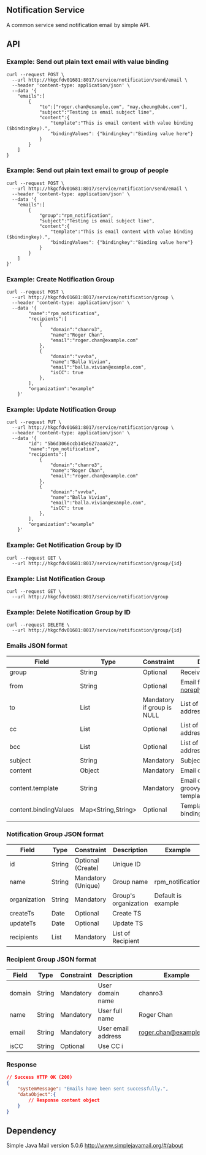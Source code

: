 ## Notification Service

A common service send notification email by simple API.



## API

### Example: Send out plain text email with value binding

```shell
curl --request POST \
  --url http://hkgcfdv01681:8017/service/notification/send/email \
  --header 'content-type: application/json' \
  --data '{
	"emails":[
		{			
			"to":["roger.chan@example.com", "may.cheung@abc.com"],
			"subject":"Testing is email subject line",
			"content":{
				"template":"This is email content with value binding ($bindingkey).",
				"bindingValues": {"bindingkey":"Binding value here"}
			}
		}
	]
}
```

### Example: Send out plain text email to group of people

```shell
curl --request POST \
  --url http://hkgcfdv01681:8017/service/notification/send/email \
  --header 'content-type: application/json' \
  --data '{
	"emails":[
		{		
        	"group":"rpm_notification",		
			"subject":"Testing is email subject line",
			"content":{
				"template":"This is email content with value binding ($bindingkey).",
				"bindingValues": {"bindingkey":"Binding value here"}
			}
		}
	]
}'
```

### Example: Create Notification Group

```shell
curl --request POST \
  --url http://hkgcfdv01681:8017/service/notification/group \
  --header 'content-type: application/json' \
  --data '{
  		"name":"rpm_notification",
  		"recipients":[
            {
                "domain":"chanro3",
                "name":"Roger Chan",
                "email":"roger.chan@example.com"
            },
            {
                "domain":"vvvba",
                "name":"Balla Vivian",
                "email":"balla.vivian@example.com",
                "isCC": true
            },
  		],
  		"organization":"example"
	}'
```

### Example: Update Notification Group

```shell
curl --request PUT \
  --url http://hkgcfdv01681:8017/service/notification/group \
  --header 'content-type: application/json' \
  --data '{
  		"id": "5b6d3066ccb145e627aaa622",
  		"name":"rpm_notification",
  		"recipients":[
            {
                "domain":"chanro3",
                "name":"Roger Chan",
                "email":"roger.chan@example.com"
            },
            {
                "domain":"vvvba",
                "name":"Balla Vivian",
                "email":"balla.vivian@example.com",
                "isCC": true
            },
  		],
  		"organization":"example"
	}'
```

### Example: Get Notification Group by ID

```shell
curl --request GET \
  --url http://hkgcfdv01681:8017/service/notification/group/{id} 
```

### Example: List Notification Group

```shell
curl --request GET \
  --url http://hkgcfdv01681:8017/service/notification/group
```

### Example: Delete Notification Group by ID

```shell
curl --request DELETE \
  --url http://hkgcfdv01681:8017/service/notification/group/{id} 
```

### 

### Emails JSON format

| Field                 | Type               | Constraint                  | Description                                            | Example                       |
| --------------------- | ------------------ | --------------------------- | ------------------------------------------------------ | ----------------------------- |
| group                 | String             | Optional                    | Receiver Group Name                                    | prm_notification              |
| from                  | String             | Optional                    | Email from (default use noreply@example.com)        |                               |
| to                    | List<String>       | Mandatory if group  is NULL | List of receiver email addresses                       | ["roger.chan@example.com"] |
| cc                    | List<String>       | Optional                    | List of cc email addresses                             | ["roger.chan@example.com"] |
| bcc                   | List<String>       | Optional                    | List of bcc email addresses                            | ["roger.chan@example.com"] |
| subject               | String             | Mandatory                   | Subject of email                                       |                               |
| content               | Object             | Mandatory                   | Email content body                                     |                               |
| content.template      | String             | Mandatory                   | Email content, also a groovy template engine template. |                               |
| content.bindingValues | Map<String,String> | Optional                    | Template engine value binding map.                     |                               |
|                       |                    |                             |                                                        |                               |

### Notification Group JSON format

| Field        | Type            | Constraint         | Description          | Example               |
| ------------ | --------------- | ------------------ | -------------------- | --------------------- |
| id           | String          | Optional (Create)  | Unique ID            |                       |
| name         | String          | Mandatory (Unique) | Group name           | rpm_notification      |
| organization | String          | Mandatory          | Group's organization | Default is example |
| createTs     | Date            | Optional           | Create TS            |                       |
| updateTs     | Date            | Optional           | Update TS            |                       |
| recipients   | List<Recipient> | Mandatory          | List of Recipient    |                       |



### Recipient Group JSON format

| Field  | Type   | Constraint | Description        | Example                   |
| ------ | ------ | ---------- | ------------------ | ------------------------- |
| domain | String | Mandatory  | User domain name   | chanro3                   |
| name   | String | Mandatory  | User full name     | Roger Chan                |
| email  | String | Mandatory  | User email address | roger.chan@example.com |
| isCC   | String | Optional   | Use CC i           |                           |

### Response

```json
// Success HTTP OK (200)
{
	"systemMessage": "Emails have been sent successfully.",
    "dataObject":{
        // Response content object
    }
}
```



## Dependency

Simple Java Mail version 5.0.6  http://www.simplejavamail.org/#/about

